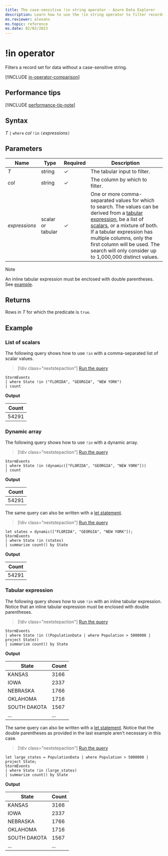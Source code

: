 ```yaml
---
title: The case-sensitive !in string operator - Azure Data Explorer
description: Learn how to use the !in string operator to filter records for data without a case-sensitive string.
ms.reviewer: alexans
ms.topic: reference
ms.date: 02/02/2023
---
```

# !in operator

Filters a record set for data without a case-sensitive string.

[!INCLUDE [in-operator-comparison](../../includes/in-operator-comparison.md)]

## Performance tips

[!INCLUDE [performance-tip-note](../../includes/performance-tip-note.md)]

## Syntax

*T* `|` `where` *col* `!in` `(`*expressions*`)`

## Parameters

| Name | Type | Required | Description |
|--|--|--|--|
| *T* | string | &check; | The tabular input to filter.|
| *col* | string | &check; | The column by which to filter.|
| *expressions* | scalar or tabular | &check; | One or more comma-separated values for which to search. The values can be derived from a [tabular expression](tabularexpressionstatements.md), be a list of [scalars](scalar-data-types/index.md), or a mixture of both. If a tabular expression has multiple columns, only the first column will be used. The search will only consider up to 1,000,000 distinct values.|

> [!NOTE]
> An inline tabular expression must be enclosed with double parentheses. See [example](#tabular-expression).

## Returns

Rows in *T* for which the predicate is `true`.

## Example

### List of scalars

The following query shows how to use `!in` with a comma-separated list of scalar values.

> [!div class="nextstepaction"]
> <a href="https://dataexplorer.azure.com/clusters/help/databases/Samples?query=H4sIAAAAAAAAAwsuyS/KdS1LzSspVuCqUSjPSC1KVQguSSxJVVDMzFPQUHLz8Q/ydHFU0lFQcnf1D3L3BDP9XMMVIv2DvJU0QbqS80vzSgDNxq+9SgAAAA==" target="_blank">Run the query</a>

```kusto
StormEvents 
| where State !in ("FLORIDA", "GEORGIA", "NEW YORK") 
| count
```

**Output**

|Count|
|---|
|54291|

### Dynamic array

The following query shows how to use `!in` with a dynamic array.

> [!div class="nextstepaction"]
> <a href="https://dataexplorer.azure.com/clusters/help/databases/Samples?query=H4sIAAAAAAAAAwsuyS/KdS1LzSspVuCqUSjPSC1KVQguSSxJVVDMzFPQSKnMS8zNTNaIVnLz8Q/ydHFU0lFQcnf1D3L3BDP9XMMVIv2DvJViNTVBBiTnl+aVAAD4lvyYVQAAAA==" target="_blank">Run the query</a>

```kusto
StormEvents 
| where State !in (dynamic(["FLORIDA", "GEORGIA", "NEW YORK"])) 
| count
```

**Output**

|Count|
|---|
|54291|  

The same query can also be written with a [let statement](letstatement.md).

> [!div class="nextstepaction"]
> <a href="https://dataexplorer.azure.com/clusters/help/databases/Samples?query=H4sIAAAAAAAAA8tJLVEoLkksSS1WsFVIqcxLzM1M1ohWcvPxD/J0cVTSUVByd/UPcvcEM/1cwxUi/YO8lWI1rbmCS/KLcl3LUvNKihW4ahTKM1KLUhWCQUYpKGbmKWhATNUEShWX5uYmFmVWpSok55fmlWhoKiRVQlQCAKFqvAF+AAAA" target="_blank">Run the query</a>

```kusto
let states = dynamic(["FLORIDA", "GEORGIA", "NEW YORK"]);
StormEvents 
| where State !in (states)
| summarize count() by State
```

**Output**

|Count|
|---|
|54291|

### Tabular expression

The following query shows how to use `!in` with an inline tabular expression. Notice that an inline tabular expression must be enclosed with double parentheses.

> [!div class="nextstepaction"]
> <a href="https://dataexplorer.azure.com/clusters/help/databases/Samples?query=H4sIAAAAAAAAAwsuyS/KdS1LzSspVuCqUSjPSC1KVQguSSxJVVDMzFPQ0AjILyjNSSzJzM9zSSxJVIApQQgr2CmYGoABULKgKD8rNbkEYoKmJtDE4tLc3MSizKpUheT80rwSDU2FpEqINABw+yCTewAAAA==" target="_blank">Run the query</a>

```kusto
StormEvents 
| where State !in ((PopulationData | where Population > 5000000 | project State))
| summarize count() by State
```

**Output**

|State|Count|
|--|--|
|KANSAS|3166|
|IOWA|2337|
|NEBRASKA|1766|
|OKLAHOMA|1716|
|SOUTH DAKOTA|1567|
|...|...|

The same query can also be written with a [let statement](letstatement.md). Notice that the double parentheses as provided in the last example aren't necessary in this case.

> [!div class="nextstepaction"]
> <a href="https://dataexplorer.azure.com/clusters/help/databases/Samples?query=H4sIAAAAAAAAA02NvQrCQBCE+zzF2CWdjZXEKvZCHkDWsCQnd7dhby+i+PD5ESFTznwf49ngSXu+JyPjhBo3GbMncxIbMsIXr4GVdzUuOB23LOOo8uTO0K76uWhNNFwnjpZQ/NVtw8FFlPuvagFSDoHUfRid5Ghlhcf7x89eufmimgAAAA==" target="_blank">Run the query</a>

```kusto
let large_states = PopulationData | where Population > 5000000 | project State;
StormEvents 
| where State !in (large_states)
| summarize count() by State
```

**Output**

|State|Count|
|--|--|
|KANSAS|3166|
|IOWA|2337|
|NEBRASKA|1766|
|OKLAHOMA|1716|
|SOUTH DAKOTA|1567|
|...|...|
